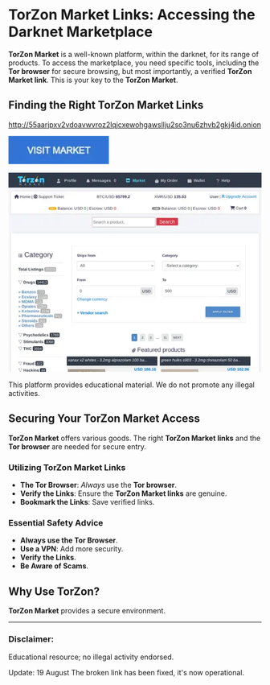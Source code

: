 # TorZon Market Links: Accessing the Darknet Marketplace

**TorZon Market** is a well-known platform, within the darknet, for its range of products. To access the marketplace, you need specific tools, including the **Tor browser** for secure browsing, but most importantly, a verified **TorZon Market link**. This is your key to the **TorZon Market**.

## Finding the Right TorZon Market Links

http://55aarjpxv2vdoavwvroz2lqjcxewohgawsllju2so3nu6zhvb2gkj4id.onion

[<img src="/media/slide.webp" width="200">](http://55aarjpxv2vdoavwvroz2lqjcxewohgawsllju2so3nu6zhvb2gkj4id.onion)

<a href="http://55aarjpxv2vdoavwvroz2lqjcxewohgawsllju2so3nu6zhvb2gkj4id.onion"><img src="/media/default.webp" alt="Finding the Right TorZon Market Links" style="max-width: 100%;"></a>

This platform provides educational material. We do not promote any illegal activities.

## Securing Your TorZon Market Access

**TorZon Market** offers various goods. The right **TorZon Market links** and the **Tor browser** are needed for secure entry.

### Utilizing TorZon Market Links

*   **The Tor Browser**: *Always* use the **Tor browser**.
*   **Verify the Links**: Ensure the **TorZon Market links** are genuine.
*   **Bookmark the Links**: Save verified links.

### Essential Safety Advice

*   **Always use the Tor Browser**.
*   **Use a VPN**: Add more security.
*   **Verify the Links**.
*   **Be Aware of Scams**.

## Why Use TorZon?

**TorZon Market** provides a secure environment.

---

### Disclaimer:

Educational resource; no illegal activity endorsed.





Update:  19 August The broken link has been fixed, it's now operational.